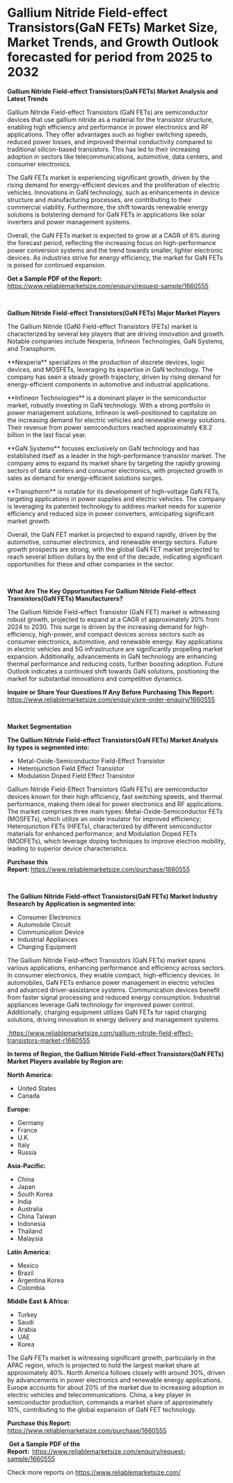 <p><h1>Gallium Nitride Field-effect Transistors(GaN FETs) Market Size, Market Trends, and Growth Outlook forecasted for period from 2025 to 2032</h1></p><p><strong>Gallium Nitride Field-effect Transistors(GaN FETs) Market Analysis and Latest Trends</strong></p>
<p><p>Gallium Nitride Field-effect Transistors (GaN FETs) are semiconductor devices that use gallium nitride as a material for the transistor structure, enabling high efficiency and performance in power electronics and RF applications. They offer advantages such as higher switching speeds, reduced power losses, and improved thermal conductivity compared to traditional silicon-based transistors. This has led to their increasing adoption in sectors like telecommunications, automotive, data centers, and consumer electronics.</p><p>The GaN FETs market is experiencing significant growth, driven by the rising demand for energy-efficient devices and the proliferation of electric vehicles. Innovations in GaN technology, such as enhancements in device structure and manufacturing processes, are contributing to their commercial viability. Furthermore, the shift towards renewable energy solutions is bolstering demand for GaN FETs in applications like solar inverters and power management systems.</p><p>Overall, the GaN FETs market is expected to grow at a CAGR of 6% during the forecast period, reflecting the increasing focus on high-performance power conversion systems and the trend towards smaller, lighter electronic devices. As industries strive for energy efficiency, the market for GaN FETs is poised for continued expansion.</p></p>
<p><strong>Get a Sample PDF of the Report:&nbsp;</strong> <a href="https://www.reliablemarketsize.com/enquiry/request-sample/1660555?utm_campaign=3205&utm_medium=2&utm_source=Github&utm_content=ia&utm_term=29032025&utm_id=gallium-nitride-field-effect-transistorsgan-fets">https://www.reliablemarketsize.com/enquiry/request-sample/1660555</a></p>
<p>&nbsp;</p>
<p><strong>Gallium Nitride Field-effect Transistors(GaN FETs) Major Market Players</strong></p>
<p><p>The Gallium Nitride (GaN) Field-effect Transistors (FETs) market is characterized by several key players that are driving innovation and growth. Notable companies include Nexperia, Infineon Technologies, GaN Systems, and Transphorm.</p><p>**Nexperia** specializes in the production of discrete devices, logic devices, and MOSFETs, leveraging its expertise in GaN technology. The company has seen a steady growth trajectory, driven by rising demand for energy-efficient components in automotive and industrial applications.</p><p>**Infineon Technologies** is a dominant player in the semiconductor market, robustly investing in GaN technology. With a strong portfolio in power management solutions, Infineon is well-positioned to capitalize on the increasing demand for electric vehicles and renewable energy solutions. Their revenue from power semiconductors reached approximately €8.2 billion in the last fiscal year.</p><p>**GaN Systems** focuses exclusively on GaN technology and has established itself as a leader in the high-performance transistor market. The company aims to expand its market share by targeting the rapidly growing sectors of data centers and consumer electronics, with projected growth in sales as demand for energy-efficient solutions surges.</p><p>**Transphorm** is notable for its development of high-voltage GaN FETs, targeting applications in power supplies and electric vehicles. The company is leveraging its patented technology to address market needs for superior efficiency and reduced size in power converters, anticipating significant market growth.</p><p>Overall, the GaN FET market is projected to expand rapidly, driven by the automotive, consumer electronics, and renewable energy sectors. Future growth prospects are strong, with the global GaN FET market projected to reach several billion dollars by the end of the decade, indicating significant opportunities for these and other companies in the sector.</p></p>
<p>&nbsp;</p>
<p><strong>What Are The Key Opportunities For Gallium Nitride Field-effect Transistors(GaN FETs) Manufacturers?</strong></p>
<p><p>The Gallium Nitride Field-effect Transistor (GaN FET) market is witnessing robust growth, projected to expand at a CAGR of approximately 20% from 2024 to 2030. This surge is driven by the increasing demand for high-efficiency, high-power, and compact devices across sectors such as consumer electronics, automotive, and renewable energy. Key applications in electric vehicles and 5G infrastructure are significantly propelling market expansion. Additionally, advancements in GaN technology are enhancing thermal performance and reducing costs, further boosting adoption. Future Outlook indicates a continued shift towards GaN solutions, positioning the market for substantial innovations and competitive dynamics.</p></p>
<p><strong>Inquire or Share Your Questions If Any Before Purchasing This Report:</strong> <a href="https://www.reliablemarketsize.com/enquiry/pre-order-enquiry/1660555?utm_campaign=3205&utm_medium=2&utm_source=Github&utm_content=ia&utm_term=29032025&utm_id=gallium-nitride-field-effect-transistorsgan-fets">https://www.reliablemarketsize.com/enquiry/pre-order-enquiry/1660555</a></p>
<p>&nbsp;</p>
<p><strong>Market Segmentation</strong></p>
<p><strong>The Gallium Nitride Field-effect Transistors(GaN FETs) Market Analysis by types is segmented into:</strong></p>
<p><ul><li>Metal-Oxide-Semiconductor Field-Effect Transistor</li><li>Heterojunction Field Effect Transistor</li><li>Modulation Doped Field Effect Transistor</li></ul></p>
<p><p>Gallium Nitride Field-Effect Transistors (GaN FETs) are semiconductor devices known for their high efficiency, fast switching speeds, and thermal performance, making them ideal for power electronics and RF applications. The market comprises three main types: Metal-Oxide-Semiconductor FETs (MOSFETs), which utilize an oxide insulator for improved efficiency; Heterojunction FETs (HFETs), characterized by different semiconductor materials for enhanced performance; and Modulation Doped FETs (MODFETs), which leverage doping techniques to improve electron mobility, leading to superior device characteristics.</p></p>
<p><strong>Purchase this Report:&nbsp;</strong><a href="https://www.reliablemarketsize.com/purchase/1660555?utm_campaign=3205&utm_medium=2&utm_source=Github&utm_content=ia&utm_term=29032025&utm_id=gallium-nitride-field-effect-transistorsgan-fets">https://www.reliablemarketsize.com/purchase/1660555</a></p>
<p>&nbsp;</p>
<p><strong>The Gallium Nitride Field-effect Transistors(GaN FETs) Market Industry Research by Application is segmented into:</strong></p>
<p><ul><li>Consumer Electronics</li><li>Automobile Circuit</li><li>Communication Device</li><li>Industrial Appliances</li><li>Charging Equipment</li></ul></p>
<p><p>The Gallium Nitride Field-effect Transistors (GaN FETs) market spans various applications, enhancing performance and efficiency across sectors. In consumer electronics, they enable compact, high-efficiency devices. In automobiles, GaN FETs enhance power management in electric vehicles and advanced driver-assistance systems. Communication devices benefit from faster signal processing and reduced energy consumption. Industrial appliances leverage GaN technology for improved power control. Additionally, charging equipment utilizes GaN FETs for rapid charging solutions, driving innovation in energy delivery and management systems.</p></p>
<p><a href="https://www.reliablemarketsize.com/gallium-nitride-field-effect-transistors-market-r1660555?utm_campaign=3205&utm_medium=2&utm_source=Github&utm_content=ia&utm_term=29032025&utm_id=gallium-nitride-field-effect-transistorsgan-fets">&nbsp;https://www.reliablemarketsize.com/gallium-nitride-field-effect-transistors-market-r1660555</a></p>
<p><strong>In terms of Region, the Gallium Nitride Field-effect Transistors(GaN FETs) Market Players available by Region are:</strong></p>
<p>
    <p> <strong> North America: </strong>
        <ul>
            <li>United States</li>
            <li>Canada</li>
        </ul>
        </p> 
    <p> <strong> Europe: </strong>
        <ul>
            <li>Germany</li>
            <li>France</li>
            <li>U.K.</li>
            <li>Italy</li>
            <li>Russia</li>
        </ul>
        </p> 
    <p> <strong> Asia-Pacific: </strong>
        <ul>
            <li>China</li>
            <li>Japan</li>
            <li>South Korea</li>
            <li>India</li>
            <li>Australia</li>
            <li>China Taiwan</li>
            <li>Indonesia</li>
            <li>Thailand</li>
            <li>Malaysia</li>
        </ul>
        </p> 
    <p> <strong> Latin America: </strong>
        <ul>
            <li>Mexico</li>
            <li>Brazil</li>
            <li>Argentina Korea</li>
            <li>Colombia</li>
        </ul>
        </p> 
    <p> <strong> Middle East & Africa: </strong>
        <ul>
            <li>Turkey</li>
            <li>Saudi</li>
            <li>Arabia</li>
            <li>UAE</li>
            <li>Korea</li>
        </ul>
    </p>
    </p>
<p><p>The GaN FETs market is witnessing significant growth, particularly in the APAC region, which is projected to hold the largest market share at approximately 40%. North America follows closely with around 30%, driven by advancements in power electronics and renewable energy applications. Europe accounts for about 20% of the market due to increasing adoption in electric vehicles and telecommunications. China, a key player in semiconductor production, commands a market share of approximately 10%, contributing to the global expansion of GaN FET technology.</p></p>
<p><strong>Purchase this Report: </strong><a href="https://www.reliablemarketsize.com/purchase/1660555?utm_campaign=3205&utm_medium=2&utm_source=Github&utm_content=ia&utm_term=29032025&utm_id=gallium-nitride-field-effect-transistorsgan-fets">https://www.reliablemarketsize.com/purchase/1660555</a></p>
<p>&nbsp;<strong>Get a Sample PDF of the Report:&nbsp;&nbsp;</strong><a href="https://www.reliablemarketsize.com/enquiry/request-sample/1660555?utm_campaign=3205&utm_medium=2&utm_source=Github&utm_content=ia&utm_term=29032025&utm_id=gallium-nitride-field-effect-transistorsgan-fets">https://www.reliablemarketsize.com/enquiry/request-sample/1660555</a></p>
<p><strong></strong></p>
<p>Check more reports on <a href="https://www.reliablemarketsize.com/?utm_campaign=3205&utm_medium=2&utm_source=Github&utm_content=ia&utm_term=29032025&utm_id=gallium-nitride-field-effect-transistorsgan-fets">https://www.reliablemarketsize.com/</a></p>